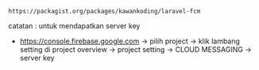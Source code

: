 ```
https://packagist.org/packages/kawankoding/laravel-fcm
```
catatan : untuk mendapatkan server key 
- https://console.firebase.google.com -> pilih project -> klik lambang setting di project overview -> project setting -> CLOUD MESSAGING -> server key
